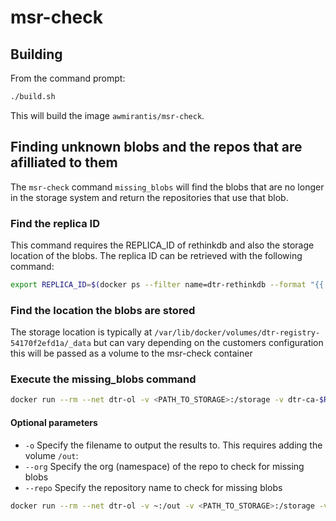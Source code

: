 # msr-check

## Building
From the command prompt:
```bash
./build.sh
```
This will build the image `awmirantis/msr-check`.

## Finding unknown blobs and the repos that are afilliated to them
The `msr-check` command `missing_blobs` will find the blobs that are no longer in the storage system and return the repositories that use that blob.
### Find the replica ID
This command requires the REPLICA_ID of rethinkdb and also the storage location of the blobs.
The replica ID can be retrieved with the following command:
```bash
export REPLICA_ID=$(docker ps --filter name=dtr-rethinkdb --format "{{ .Names }}" | cut -d"-" -f3)
```
### Find the location the blobs are stored
The storage location is typically at `/var/lib/docker/volumes/dtr-registry-54170f2efd1a/_data` but can vary depending on the customers configuration this will be passed as a volume to the msr-check container
### Execute the missing_blobs command
```bash
docker run --rm --net dtr-ol -v <PATH_TO_STORAGE>:/storage -v dtr-ca-$REPLICA_ID:/ca awmirantis/msr-check missing_blobs  --replica_id  $REPLICA_ID
```
#### Optional parameters
- `-o` Specify the filename to output the results to.  This requires adding the volume `/out`:
- `--org` Specify the org (namespace) of the repo to check for missing blobs
- `--repo` Specify the repository name to check for missing blobs
```bash
docker run --rm --net dtr-ol -v ~:/out -v <PATH_TO_STORAGE>:/storage -v dtr-ca-$REPLICA_ID:/ca awmirantis/msr-check missing_blobs  --replica_id  $REPLICA_ID -o foo.json --org mirantis --repo msr
